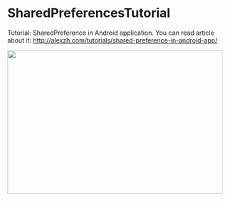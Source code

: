 # SharedPreferencesTutorial
Tutorial: SharedPreference in Android application. You can read article about it: http://alexzh.com/tutorials/shared-preference-in-android-app/

<img src="http://i0.wp.com/alexzh.com/wp-content/uploads/2015/12/phone_screen.png?zoom=2&resize=392%2C571" width="483px" height="323px" />
